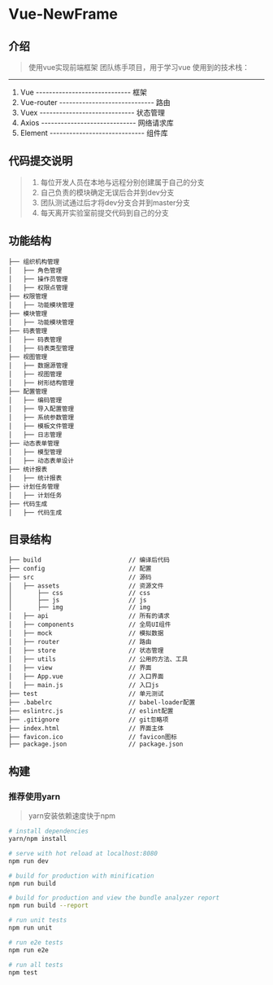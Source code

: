 ﻿# Vue-NewFrame

## 介绍
> 使用vue实现前端框架
> 团队练手项目，用于学习vue
> 使用到的技术栈：

----------
 1. Vue        -----------------------------  框架
 2. Vue-router -----------------------------  路由
 3. Vuex       -----------------------------  状态管理
 4. Axios      -----------------------------  网络请求库
 5. Element    -----------------------------  组件库

## **代码提交说明**

> 1. 每位开发人员在本地与远程分别创建属于自己的分支
> 2. 自己负责的模块确定无误后合并到dev分支
> 3. 团队测试通过后才将dev分支合并到master分支
> 4. 每天离开实验室前提交代码到自己的分支

## 功能结构
```shell
├── 组织机构管理  
│   ├── 角色管理
│   ├── 操作员管理
│   ├── 权限点管理	   
├── 权限管理  
│   ├── 功能模块管理				
├── 模块管理                          
│   ├── 功能模块管理  
├── 码表管理 
│   ├── 码表管理 
│   ├── 码表类型管理 	
├── 视图管理                          
│   ├── 数据源管理 
│   ├── 视图管理
│   ├── 树形结构管理
├── 配置管理
│   ├── 编码管理 
│   ├── 导入配置管理 
│   ├── 系统参数管理 
│   ├── 模板文件管理 
│   ├── 日志管理                   	
├── 动态表单管理                         
│   ├── 模型管理 
│   ├── 动态表单设计 	
├── 统计报表 
│   ├── 统计报表   	
├── 计划任务管理  
│   ├── 计划任务                        
├── 代码生成   
│   ├── 代码生成              
```

## 目录结构
```shell
├── build                        // 编译后代码
├── config                       // 配置
├── src                          // 源码
│   ├── assets                   // 资源文件
│       ├── css                  // css
│       ├── js                   // js
│       ├── img                  // img
│   ├── api                      // 所有的请求
│   ├── components               // 全局UI组件
│   ├── mock                     // 模拟数据
│   ├── router                   // 路由
│   ├── store                    // 状态管理
│   ├── utils                    // 公用的方法、工具
│   ├── view                     // 界面
│   ├── App.vue                  // 入口界面
│   ├── main.js                  // 入口js
├── test                         // 单元测试
├── .babelrc                     // babel-loader配置
├── eslintrc.js                  // eslint配置
├── .gitignore                   // git忽略项
├── index.html                   // 界面主体
├── favicon.ico                  // favicon图标
├── package.json                 // package.json
```

## 构建
### 推荐使用yarn
> yarn安装依赖速度快于npm
``` bash
# install dependencies
yarn/npm install

# serve with hot reload at localhost:8080
npm run dev

# build for production with minification
npm run build

# build for production and view the bundle analyzer report
npm run build --report

# run unit tests
npm run unit

# run e2e tests
npm run e2e

# run all tests
npm test
```